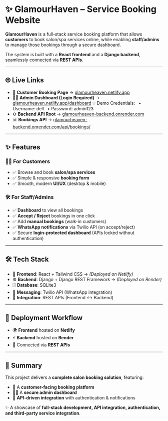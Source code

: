 # ✨ GlamourHaven – Service Booking Website  

**GlamourHaven** is a full-stack service booking platform that allows **customers** to book salon/spa services online, while enabling **staff/admins** to manage those bookings through a secure dashboard.  

The system is built with a **React frontend** and a **Django backend**, seamlessly connected via **REST APIs**.  

---

## 🌐 Live Links  
- 🌸 **Customer Booking Page** → [glamourheaven.netlify.app](https://glamourheaven.netlify.app)  
- 👩‍💼 **Admin Dashboard (Login Required)** → [glamourheaven.netlify.app/dashboard](https://glamourheaven.netlify.app/dashboard)
  💡 Demo Credentials:
  • Username: dell
  • Password: admin123
- ⚙️ **Backend API Root** → [glamourheaven-backend.onrender.com](https://glamourheaven-backend.onrender.com/)  
- 📊 **Bookings API** → [glamourheaven-backend.onrender.com/api/bookings/](https://glamourheaven-backend.onrender.com/api/bookings/)  

---

## ✨ Features  

### 👩‍💻 For Customers  
- ✅ Browse and book **salon/spa services**  
- ✅ Simple & responsive **booking form**  
- ✅ Smooth, modern **UI/UX** (desktop & mobile)  

### 🛠️ For Staff/Admins  
- ✅ **Dashboard** to view all bookings  
- ✅ **Accept / Reject** bookings in one click  
- ✅ Add **manual bookings** (walk-in customers)  
- ✅ **WhatsApp notifications** via Twilio API (on accept/reject)  
- ✅ Secure **login-protected dashboard** (APIs locked without authentication)  

---

## 🛠️ Tech Stack  
- 🎨 **Frontend**: React + Tailwind CSS → *(Deployed on Netlify)*  
- ⚙️ **Backend**: Django + Django REST Framework → *(Deployed on Render)*  
- 🗄️ **Database**: SQLite3  
- 💬 **Messaging**: Twilio API (WhatsApp integration)  
- 🔗 **Integration**: REST APIs (Frontend ↔ Backend)  

---

## 🚀 Deployment Workflow  
- 🌍 **Frontend** hosted on **Netlify**  
- ⚡ **Backend** hosted on **Render**  
- 🔗 Connected via **REST APIs**  

---

## 📌 Summary  
This project delivers a **complete salon booking solution**, featuring:  
- 🌸 A **customer-facing booking platform**  
- 👩‍💼 A **secure admin dashboard**  
- 🔗 **API-driven integration** with authentication & notifications  

✨ A showcase of **full-stack development, API integration, authentication, and third-party service integration**.  

